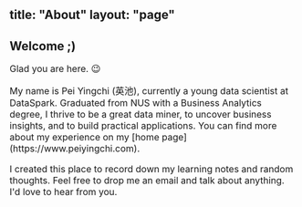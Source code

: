 title: "About"
layout: "page"
---

## Welcome ;)

<p style="font-size:16px"> Glad you are here. 😉 </p> <p style="font-size:16px">My name is Pei Yingchi (英池), currently a young data scientist at DataSpark. Graduated from NUS with a Business Analytics degree, I thrive to be a great data miner, to uncover business insights, and to build practical applications. You can find more about my experience on my [home page](https://www.peiyingchi.com). </p> <p style="font-size:16px">I created this place to record down my learning notes and random thoughts. 
Feel free to drop me an email and talk about anything. I'd love to hear from you. </p>


